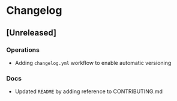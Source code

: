 # Changelog


## [Unreleased]

### Operations

- Adding `changelog.yml` workflow to enable automatic versioning

### Docs

- Updated `README` by adding reference to CONTRIBUTING.md
